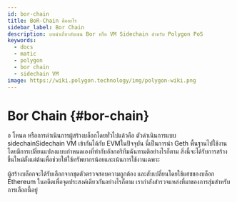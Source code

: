 ```yaml
---
id: bor-chain
title: BoR-Chain คืออะไร
sidebar_label: Bor Chain
description: บทนำเกี่ยวกับเชน Bor หรือ VM Sidechain สำหรับ Polygon PoS
keywords:
  - docs
  - matic
  - polygon
  - bor chain
  - sidechain VM
image: https://wiki.polygon.technology/img/polygon-wiki.png
---
```


# Bor Chain {#bor-chain}

 อ โหนด หรือการดำเนินการผู้สร้างบล็อกโดยทั่วไปแล้วคือ ตัวดำเนินการแบบ sidechainSidechain VM เข้ากันได้กับ EVMในปัจจุบัน นี่เป็นการนำ Geth พื้นฐานไปใช้งานโดยมีการเปลี่ยนแปลงแบบกำหนดเองที่ทำกับอัลกอริทึมฉันทามติอย่างไรก็ตาม สิ่งนี้จะได้รับการสร้างขึ้นใหม่ตั้งแต่ต้นเพื่อช่วยให้ใช้ทรัพยากรน้อยและเน้นการใช้งานเฉพาะ

ผู้สร้างบล็อกจะได้รับเลือกจากชุดตัวตรวจสอบความถูกต้อง และสับเปลี่ยนโดยใช้แฮชของบล็อก Ethereum ในอดีตเพื่อจุดประสงค์เดียวกันอย่างไรก็ตาม เรากำลังสำรวจแหล่งที่มาของการสุ่มสำหรับการเลือกนี้อยู่